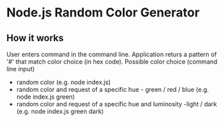 # Node.js Random Color Generator

## How it works

User enters command in the command line. Application returs a pattern of '#' that match color choice (in hex code).
Possible color choice (command line input)

- random color (e.g. node index.js)
- random color and request of a specific hue - green / red / blue (e.g. node index.js green)
- random color and request of a specific hue and luminosity -light / dark (e.g. node index.js green dark)
